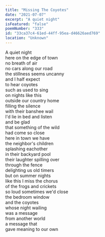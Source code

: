 ```yaml
---
title: "Missing The Coyotes"
date: "2021-07-07"
excerpt: "A quiet night"
isFeatured: "false"
poemNumber: "333"
id: "33ca37c4-61ed-44ff-95ea-d46626aed769"
location: "Unknown"
---
```


A quiet night  
here on the edge of town  
no breath of air  
no cars along our road  
the stillness seems uncanny  
and I half expect  
to hear coyotes  
such as used to sing  
on nights like this  
outside our country home  
filling the silence  
with their banshee wail  
I'd lie in bed and listen  
and be glad  
that something of the wild  
had come so close  
here in town we have  
the neighbor's children  
splashing eachother  
in their backyard pool  
their laughter spilling over  
through the fence  
delighting us old timers  
but on summer nights  
like this I miss the chorus  
of the frogs and crickets  
so loud sometimes we'd close  
the bedroom window  
and the coyotes  
whose night wailing  
was a message  
from another world  
a message that  
gave meaning to our own
